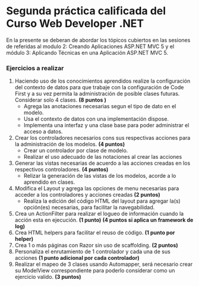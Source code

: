 # Segunda práctica calificada del Curso Web Developer .NET
En la presente se deberan de abordar los tópicos cubiertos en las sesiones de referidas al modulo 2: Creando Aplicaciones ASP.NET MVC 5 y el módulo 3: Aplicando Técnicas en una Aplicación ASP.NET MVC 5.

### Ejercicios a realizar
1. Haciendo uso de los conocimientos aprendidos realize la configuración del contexto de datos para que trabaje con la configuración de Code First y a su vez permita la administración de posible clases futuras. Considerar solo 4 clases.
**(8 puntos )** 
   - Agrega las anotaciones necesarias segun el tipo de dato en el modelo.
   - Usa el contexto de datos con una implementación dispose.
   - Implementa una interfaz y una clase base para poder administrar el acceso a datos.
2. Crear los controladores necesarios cons sus respectivas acciones para la administración de los modelos. **(4 puntos)**
   - Crear un controlador por clase de modelo.
   - Realizar el uso adecuado de las notaciones al crear las acciones
3. Generar las vistas necesarias de acuerdo a las acciones creadas en los respectivos controladores. **(4 puntos)**
   - Relizar la generación de las vistas de los modelos, acorde a lo aprendido en clases.
4. Modifica el Layout y agrega las opciones de menu necesarias para acceder a los controladores y acciones creadas **(2 puntos)**
   - Realiza la edición del código HTML del layout para agregar la(s) opción(es) necesarias, para facilitar la navegabilidad.
5. Crea un ActionFilter para realizar el logueo de información cuando la acción esta en ejecución. **(1 punto)** **(4 puntos si aplica un framework de log)**
6. Crea HTML helpers para facilitar el reuso de código. **(1 punto por helper)**
7. Crea 1 o más páginas con Razor sin uso de scaffolding. **(2 puntos)**
8. Personaliza el enrutamiento de 1 controlador y cada una de sus acciones **(1 punto adicional por cada controlador)**
9. Realizar el mapeo de 3 clases usando Automapper, será necesario crear su ModelView correspondiente para poderlo considerar como un ejercicio valido. **(3 puntos)**
